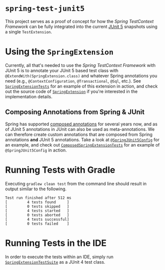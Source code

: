 # `spring-test-junit5`

This project serves as a proof of concept for how the _Spring TestContext Framework_
can be fully integrated into the current [JUnit 5] snapshots using a single `TestExtension`.

# Using the `SpringExtension`

Currently, all that's needed to use the _Spring TestContext Framework_ with JUnit 5
is to annotate your JUnit 5 based test class with `@ExtendWith(SpringExtension.class)`
and whatever Spring annotations you need (e.g., `@ContextConfiguration`, `@Transactional`,
`@Sql`, etc.). See [`SpringExtensionTests`] for an example of this extension in action,
and check out the source code of [`SpringExtension`] if you're interested in the 
implementation details.

## Composing Annotations from Spring & JUnit

Spring has supported [composed annotations] for several years now, and as of JUnit 5
annotations in JUnit can also be used as meta-annotations. We can therefore create
custom annotations that are composed from Spring annotations **and** JUnit 5
annotations. Take a look at [`@SpringJUnit5Config`] for an example, and check out
[`ComposedSpringExtensionTests`] for an example of `@SpringJUnit5Config` in action.

# Running Tests with Gradle

Executing `gradlew clean test` from the command line should result in output similar to the following.

```
Test run finished after 512 ms
[         4 tests found     ]
[         0 tests skipped   ]
[         4 tests started   ]
[         0 tests aborted   ]
[         4 tests successful]
[         0 tests failed    ]
```

# Running Tests in the IDE

In order to execute the tests within an IDE, simply run [`SpringExtensionTestSuite`] as a JUnit 4 test class.


[JUnit 5]: https://github.com/junit-team/junit-lambda
[composed annotations]: https://github.com/spring-projects/spring-framework/wiki/Spring-Annotation-Programming-Model#composed-annotations
[`ComposedSpringExtensionTests`]: https://github.com/sbrannen/spring-test-junit5/blob/master/src/test/java/org/springframework/test/context/junit5/ComposedSpringExtensionTests.java
[`SpringExtension`]: https://github.com/sbrannen/spring-test-junit5/blob/master/src/main/java/org/springframework/test/context/junit5/SpringExtension.java
[`SpringExtensionTests`]: https://github.com/sbrannen/spring-test-junit5/blob/master/src/test/java/org/springframework/test/context/junit5/SpringExtensionTests.java
[`SpringExtensionTestSuite`]: https://github.com/sbrannen/spring-test-junit5/blob/master/src/test/java/org/springframework/test/context/junit5/SpringExtensionTestSuite.java
[`@SpringJUnit5Config`]: https://github.com/sbrannen/spring-test-junit5/blob/master/src/test/java/org/springframework/test/context/junit5/SpringJUnit5Config.java
